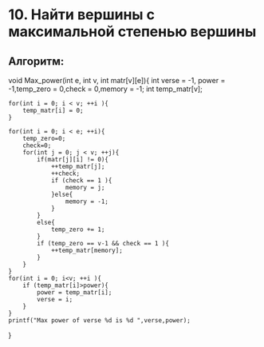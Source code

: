 # 10. Найти вершины с максимальной степенью вершины
## Алгоритм:
void Max_power(int e, int v, int matr[v][e]){
    int verse = -1, power = -1,temp_zero = 0,check = 0,memory = -1;
    int temp_matr[v];

    for(int i = 0; i < v; ++i ){
        temp_matr[i] = 0;
    }

    for(int i = 0; i < e; ++i){
        temp_zero=0;
        check=0;
        for(int j = 0; j < v; ++j){
            if(matr[j][i] != 0){
                ++temp_matr[j];
                ++check;
                if (check == 1 ){
                    memory = j;
                }else{
                    memory = -1;
                }
            }
            else{
                temp_zero += 1;
            }
            if (temp_zero == v-1 && check == 1 ){
                ++temp_matr[memory];
            }
        }
    }
    for(int i = 0; i<v; ++i ){
        if (temp_matr[i]>power){
            power = temp_matr[i];
            verse = i;
        }
    }
    printf("Max power of verse %d is %d ",verse,power);
}
